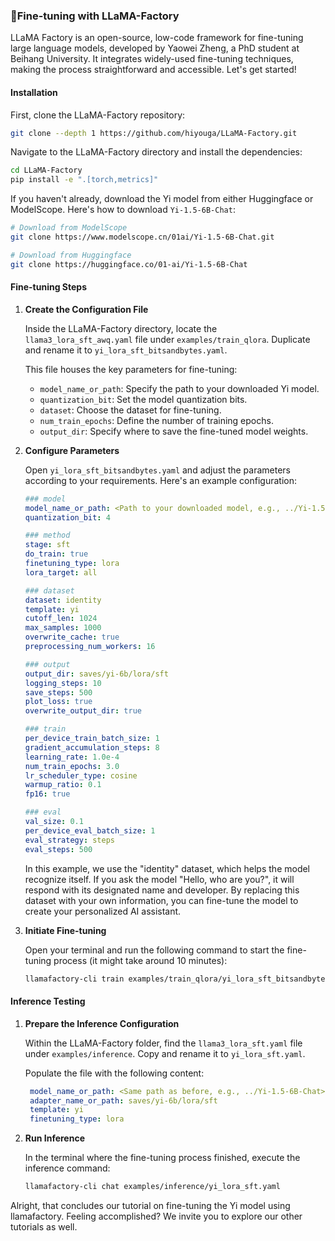 ### 🌟Fine-tuning with LLaMA-Factory

LLaMA Factory is an open-source, low-code framework for fine-tuning large language models, developed by Yaowei Zheng, a PhD student at Beihang University. It integrates widely-used fine-tuning techniques, making the process straightforward and accessible. Let's get started!

#### Installation

First, clone the LLaMA-Factory repository:

```bash
git clone --depth 1 https://github.com/hiyouga/LLaMA-Factory.git
```

Navigate to the LLaMA-Factory directory and install the dependencies:

```bash
cd LLaMA-Factory
pip install -e ".[torch,metrics]"
```

If you haven't already, download the Yi model from either Huggingface or ModelScope. Here's how to download `Yi-1.5-6B-Chat`:

```bash
# Download from ModelScope
git clone https://www.modelscope.cn/01ai/Yi-1.5-6B-Chat.git 

# Download from Huggingface
git clone https://huggingface.co/01-ai/Yi-1.5-6B-Chat
```

#### Fine-tuning Steps

1. **Create the Configuration File**

   Inside the LLaMA-Factory directory, locate the `llama3_lora_sft_awq.yaml` file under `examples/train_qlora`. Duplicate and rename it to `yi_lora_sft_bitsandbytes.yaml`. 

   This file houses the key parameters for fine-tuning:
     -  `model_name_or_path`: Specify the path to your downloaded Yi model.
     -  `quantization_bit`: Set the model quantization bits.
     -  `dataset`: Choose the dataset for fine-tuning.
     -  `num_train_epochs`: Define the number of training epochs.
     -  `output_dir`:  Specify where to save the fine-tuned model weights.

2. **Configure Parameters**

   Open `yi_lora_sft_bitsandbytes.yaml` and adjust the parameters according to your requirements. Here's an example configuration:

   ```yaml
   ### model
   model_name_or_path: <Path to your downloaded model, e.g., ../Yi-1.5-6B-Chat>
   quantization_bit: 4
   
   ### method
   stage: sft
   do_train: true
   finetuning_type: lora
   lora_target: all
   
   ### dataset
   dataset: identity
   template: yi
   cutoff_len: 1024
   max_samples: 1000
   overwrite_cache: true
   preprocessing_num_workers: 16
   
   ### output
   output_dir: saves/yi-6b/lora/sft
   logging_steps: 10
   save_steps: 500
   plot_loss: true
   overwrite_output_dir: true
   
   ### train
   per_device_train_batch_size: 1
   gradient_accumulation_steps: 8
   learning_rate: 1.0e-4
   num_train_epochs: 3.0
   lr_scheduler_type: cosine
   warmup_ratio: 0.1
   fp16: true
   
   ### eval
   val_size: 0.1
   per_device_eval_batch_size: 1
   eval_strategy: steps
   eval_steps: 500
   ```

   In this example, we use the "identity" dataset, which helps the model recognize itself. If you ask the model "Hello, who are you?", it will respond with its designated name and developer. By replacing this dataset with your own information, you can fine-tune the model to create your personalized AI assistant.

3. **Initiate Fine-tuning**

   Open your terminal and run the following command to start the fine-tuning process (it might take around 10 minutes):

   ```bash
   llamafactory-cli train examples/train_qlora/yi_lora_sft_bitsandbytes.yaml
   ```

#### Inference Testing

1. **Prepare the Inference Configuration**

   Within the LLaMA-Factory folder, find the `llama3_lora_sft.yaml` file under `examples/inference`. Copy and rename it to `yi_lora_sft.yaml`.

   Populate the file with the following content:

   ```yaml
    model_name_or_path: <Same path as before, e.g., ../Yi-1.5-6B-Chat>
    adapter_name_or_path: saves/yi-6b/lora/sft
    template: yi
    finetuning_type: lora
   ```

2. **Run Inference**

   In the terminal where the fine-tuning process finished, execute the inference command:

   ```bash
   llamafactory-cli chat examples/inference/yi_lora_sft.yaml
   ```

Alright, that concludes our tutorial on fine-tuning the Yi model using llamafactory.  Feeling accomplished?  We invite you to explore our other tutorials as well. 

